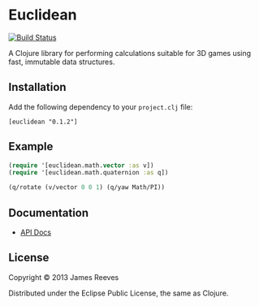 # Euclidean

[![Build Status](https://travis-ci.org/weavejester/euclidean.png?branch=master)](https://travis-ci.org/weavejester/euclidean)

A Clojure library for performing calculations suitable for 3D games
using fast, immutable data structures.

## Installation

Add the following dependency to your `project.clj` file:

    [euclidean "0.1.2"]

## Example

```clojure
(require '[euclidean.math.vector :as v])
(require '[euclidean.math.quaternion :as q])

(q/rotate (v/vector 0 0 1) (q/yaw Math/PI))
```

## Documentation

* [API Docs](http://weavejester.github.io/euclidean/)

## License

Copyright © 2013 James Reeves

Distributed under the Eclipse Public License, the same as Clojure.
